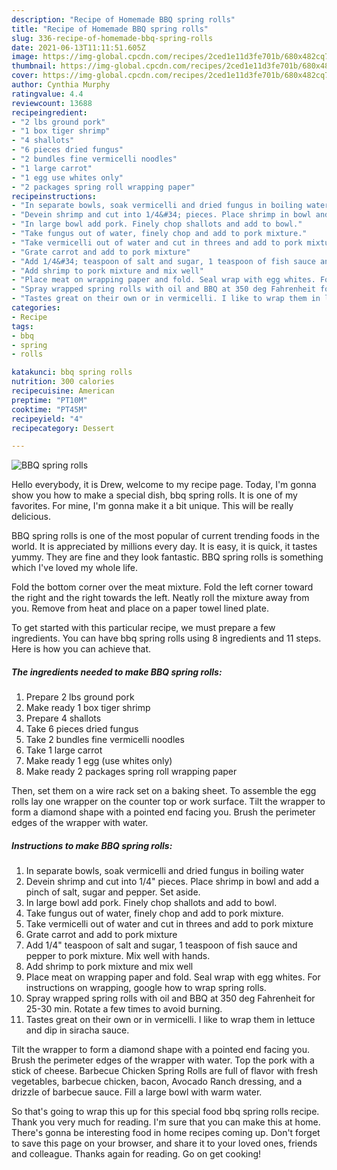 ```yaml
---
description: "Recipe of Homemade BBQ spring rolls"
title: "Recipe of Homemade BBQ spring rolls"
slug: 336-recipe-of-homemade-bbq-spring-rolls
date: 2021-06-13T11:11:51.605Z
image: https://img-global.cpcdn.com/recipes/2ced1e11d3fe701b/680x482cq70/bbq-spring-rolls-recipe-main-photo.jpg
thumbnail: https://img-global.cpcdn.com/recipes/2ced1e11d3fe701b/680x482cq70/bbq-spring-rolls-recipe-main-photo.jpg
cover: https://img-global.cpcdn.com/recipes/2ced1e11d3fe701b/680x482cq70/bbq-spring-rolls-recipe-main-photo.jpg
author: Cynthia Murphy
ratingvalue: 4.4
reviewcount: 13688
recipeingredient:
- "2 lbs ground pork"
- "1 box tiger shrimp"
- "4 shallots"
- "6 pieces dried fungus"
- "2 bundles fine vermicelli noodles"
- "1 large carrot"
- "1 egg use whites only"
- "2 packages spring roll wrapping paper"
recipeinstructions:
- "In separate bowls, soak vermicelli and dried fungus in boiling water"
- "Devein shrimp and cut into 1/4&#34; pieces. Place shrimp in bowl and add a pinch of salt, sugar and pepper. Set aside."
- "In large bowl add pork. Finely chop shallots and add to bowl."
- "Take fungus out of water, finely chop and add to pork mixture."
- "Take vermicelli out of water and cut in threes and add to pork mixture"
- "Grate carrot and add to pork mixture"
- "Add 1/4&#34; teaspoon of salt and sugar, 1 teaspoon of fish sauce and pepper to pork mixture. Mix well with hands."
- "Add shrimp to pork mixture and mix well"
- "Place meat on wrapping paper and fold. Seal wrap with egg whites. For instructions on wrapping, google how to wrap spring rolls."
- "Spray wrapped spring rolls with oil and BBQ at 350 deg Fahrenheit for 25-30 min. Rotate a few times to avoid burning."
- "Tastes great on their own or in vermicelli. I like to wrap them in lettuce and dip in siracha sauce."
categories:
- Recipe
tags:
- bbq
- spring
- rolls

katakunci: bbq spring rolls 
nutrition: 300 calories
recipecuisine: American
preptime: "PT10M"
cooktime: "PT45M"
recipeyield: "4"
recipecategory: Dessert

---
```



![BBQ spring rolls](https://img-global.cpcdn.com/recipes/2ced1e11d3fe701b/680x482cq70/bbq-spring-rolls-recipe-main-photo.jpg)

Hello everybody, it is Drew, welcome to my recipe page. Today, I'm gonna show you how to make a special dish, bbq spring rolls. It is one of my favorites. For mine, I'm gonna make it a bit unique. This will be really delicious.

BBQ spring rolls is one of the most popular of current trending foods in the world. It is appreciated by millions every day. It is easy, it is quick, it tastes yummy. They are fine and they look fantastic. BBQ spring rolls is something which I've loved my whole life.

Fold the bottom corner over the meat mixture. Fold the left corner toward the right and the right towards the left. Neatly roll the mixture away from you. Remove from heat and place on a paper towel lined plate.


To get started with this particular recipe, we must prepare a few ingredients. You can have bbq spring rolls using 8 ingredients and 11 steps. Here is how you can achieve that.

<!--inarticleads1-->

##### The ingredients needed to make BBQ spring rolls:

1. Prepare 2 lbs ground pork
1. Make ready 1 box tiger shrimp
1. Prepare 4 shallots
1. Take 6 pieces dried fungus
1. Take 2 bundles fine vermicelli noodles
1. Take 1 large carrot
1. Make ready 1 egg (use whites only)
1. Make ready 2 packages spring roll wrapping paper


Then, set them on a wire rack set on a baking sheet. To assemble the egg rolls lay one wrapper on the counter top or work surface. Tilt the wrapper to form a diamond shape with a pointed end facing you. Brush the perimeter edges of the wrapper with water. 

<!--inarticleads2-->

##### Instructions to make BBQ spring rolls:

1. In separate bowls, soak vermicelli and dried fungus in boiling water
1. Devein shrimp and cut into 1/4&#34; pieces. Place shrimp in bowl and add a pinch of salt, sugar and pepper. Set aside.
1. In large bowl add pork. Finely chop shallots and add to bowl.
1. Take fungus out of water, finely chop and add to pork mixture.
1. Take vermicelli out of water and cut in threes and add to pork mixture
1. Grate carrot and add to pork mixture
1. Add 1/4&#34; teaspoon of salt and sugar, 1 teaspoon of fish sauce and pepper to pork mixture. Mix well with hands.
1. Add shrimp to pork mixture and mix well
1. Place meat on wrapping paper and fold. Seal wrap with egg whites. For instructions on wrapping, google how to wrap spring rolls.
1. Spray wrapped spring rolls with oil and BBQ at 350 deg Fahrenheit for 25-30 min. Rotate a few times to avoid burning.
1. Tastes great on their own or in vermicelli. I like to wrap them in lettuce and dip in siracha sauce.


Tilt the wrapper to form a diamond shape with a pointed end facing you. Brush the perimeter edges of the wrapper with water. Top the pork with a stick of cheese. Barbecue Chicken Spring Rolls are full of flavor with fresh vegetables, barbecue chicken, bacon, Avocado Ranch dressing, and a drizzle of barbecue sauce. Fill a large bowl with warm water. 

So that's going to wrap this up for this special food bbq spring rolls recipe. Thank you very much for reading. I'm sure that you can make this at home. There's gonna be interesting food in home recipes coming up. Don't forget to save this page on your browser, and share it to your loved ones, friends and colleague. Thanks again for reading. Go on get cooking!
